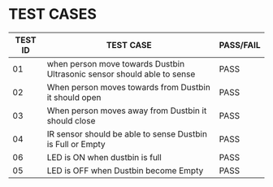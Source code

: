 # TEST CASES

| TEST ID | TEST CASE | PASS/FAIL |
| --- | --- | --- |
| 01 | when person move towards Dustbin Ultrasonic sensor should able to sense | PASS |
| 02 | When person moves towards from Dustbin it should open | PASS |
| 03 | When person moves away from Dustbin it should close| PASS |
| 04 | IR sensor should be able to sense Dustbin is Full or Empty| PASS |
| 06 | LED is ON when dustbin is full |  PASS |
| 05 | LED is OFF when Dustbin become Empty|  PASS |



